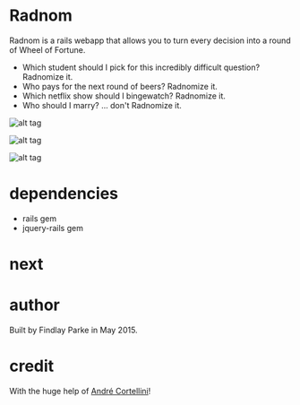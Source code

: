 Radnom
========

Radnom is a rails webapp that allows you to turn every decision into a round of Wheel of Fortune.

  * Which student should I pick for this incredibly difficult question? Radnomize it.
  * Who pays for the next round of beers? Radnomize it.
  * Which netflix show should I bingewatch? Radnomize it.
  * Who should I marry? ... don't Radnomize it.

![alt tag](https://raw.github.com/finvansant/Radnom.app/master/app/assets/images/title_screen.png)

![alt tag](https://raw.github.com/finvansant/Radnom.app/master/app/assets/images/wheel_of_death.png)

![alt tag](https://raw.github.com/finvansant/Radnom.app/master/app/assets/images/values_list.png)

dependencies
========

* rails gem
* jquery-rails gem

next
========


author
========

Built by Findlay Parke in May 2015. 

credit
========

With the huge help of [André Cortellini](http://codepen.io/AndreCortellini/)! 
